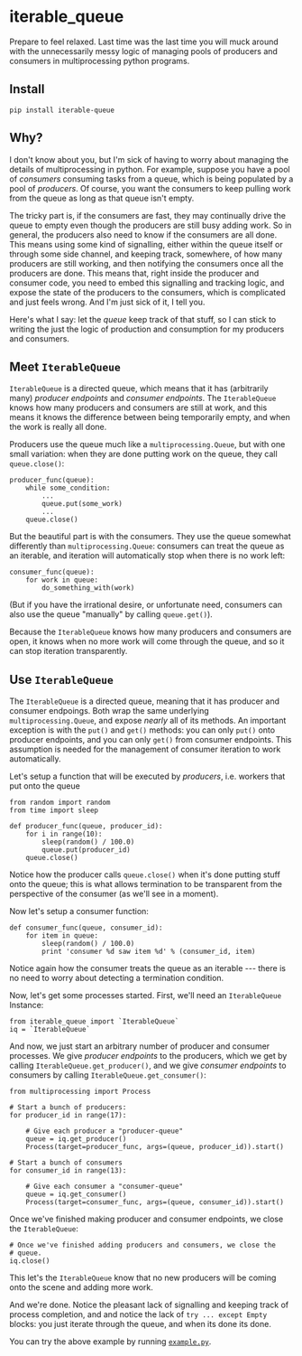 # iterable\_queue
Prepare to feel relaxed.  Last time was the last time you will muck around 
with the unnecessarily messy logic of managing pools of producers and 
consumers in multiprocessing python programs.

## Install ##
`pip install iterable-queue`

## Why? ##

I don't know about you, but I'm sick of having to worry about managing the
details of multiprocessing in python.  For example, suppose you have a 
pool of *consumers* consuming tasks from a queue, which is being populated
by a pool of *producers*.  Of course, you want the consumers to keep 
pulling work from the queue as long as that queue isn't empty.

The tricky part is, if the consumers are fast, they may continually drive
the queue to empty even though the producers are still busy adding work.  So 
in general, the producers also need to know if the consumers are all 
done.  This means using some kind of signalling, either within the 
queue itself or through some side channel, and keeping track, somewhere,
of how many producers are still working, and then notifying the consumers
once all the producers are done.  This means that, right inside the
producer and consumer code, you need to embed this signalling and tracking
logic, and expose the state of the producers to the consumers, which 
is complicated and just feels wrong.  And I'm just sick of it, I tell you.

Here's what I say: let the *queue* keep track of that stuff, so I can 
stick to writing the just the logic of production and consumption for
my producers and consumers.

## Meet `IterableQueue` ##

`IterableQueue` is a directed queue, which means that it has 
(arbitrarily many) *producer endpoints* and *consumer endpoints*.  The 
`IterableQueue` knows how many producers and consumers are still at work, and
this means it knows the difference between being temporarily empty, and
when the work is really all done.

Producers use the queue much like a `multiprocessing.Queue`, but with one
small variation: when they are done putting work on the queue, they call
`queue.close()`:

    producer_func(queue):
		while some_condition:
            ...
            queue.put(some_work)
            ...
        queue.close()

But the beautiful part is with the consumers.
They use the queue somewhat differently than `multiprocessing.Queue`: 
consumers can treat the queue as an iterable, and iteration will 
automatically stop when there is no work left:

    consumer_func(queue):
        for work in queue:
            do_something_with(work)

(But if you have the irrational desire, or unfortunate need, consumers can 
also use the queue "manually" by calling `queue.get()`).

Because the `IterableQueue` knows how many producers and consumers are open,
it knows when no more work will come through the queue, and so it can
stop iteration transparently.

## Use `IterableQueue` ##
The `IterableQueue` is a directed queue, meaning that it has producer and 
consumer endpoings.  Both wrap the same underlying `multiprocessing.Queue`, and
expose *nearly* all of its methods.  An important exception is with the
`put()` and `get()` methods: you can only `put()` onto producer endpoints, 
and you can only `get()` from consumer endpoints.  This assumption is needed
for the management of consumer iteration to work automatically.

Let's setup a function that will be executed by *producers*, i.e. workers
that put onto the queue

    from random import random
    from time import sleep

    def producer_func(queue, producer_id):
        for i in range(10):
            sleep(random() / 100.0)
            queue.put(producer_id)
        queue.close()

Notice how the producer calls `queue.close()` when it's done putting
stuff onto the queue; this is what allows termination to be transparent 
from the perspective of the consumer (as we'll see in a moment).

Now let's setup a consumer function:

    def consumer_func(queue, consumer_id):
        for item in queue:
			sleep(random() / 100.0)
            print 'consumer %d saw item %d' % (consumer_id, item)

Notice again how the consumer treats the queue as an iterable --- there is 
no need to worry about detecting a termination condition.

Now, let's get some processes started.  First, we'll need an `IterableQueue`
Instance:

    from iterable_queue import `IterableQueue`
    iq = `IterableQueue`

And now, we just start an arbitrary number of producer and consumer 
processes.  We give *producer endpoints* to the producers, which we get
by calling `IterableQueue.get_producer()`, and we give *consumer endpoints*
to consumers by calling `IterableQueue.get_consumer()`:

    from multiprocessing import Process

    # Start a bunch of producers:
	for producer_id in range(17):
		
		# Give each producer a "producer-queue"
        queue = iq.get_producer()
        Process(target=producer_func, args=(queue, producer_id)).start()

	# Start a bunch of consumers
    for consumer_id in range(13):

        # Give each consumer a "consumer-queue"
        queue = iq.get_consumer()
        Process(target=consumer_func, args=(queue, consumer_id)).start()

Once we've finished making producer and consumer endpoints, we close
the `IterableQueue`:  

	# Once we've finished adding producers and consumers, we close the 
	# queue.
	iq.close()

This let's the `IterableQueue` know that no new producers
will be coming onto the scene and adding more work.

And we're done.  Notice the pleasant lack of signalling and keeping track 
of process completion, and and notice the lack of `try ... except Empty` 
blocks: you just iterate through the queue, and when its done its done.

You can try the above example by running [`example.py`](https://github.com/enewe101/iterable_queue/blob/master/iterable_queue/example.py).





